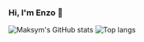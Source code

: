### Hi, I'm Enzo 👋
<div>
<img alt="Maksym's GitHub stats" src="https://github-readme-stats.vercel.app/api?username=enzosinger&show_icons=true&theme=transparent"/>
<img alt="Top langs" src="https://github-readme-stats.vercel.app/api/top-langs/?username=enzosinger&layout=compact&&langs_count=8"/>
</div>
